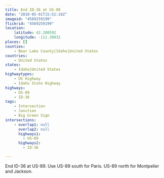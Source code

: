 ```yaml
---
title: End ID-36 at US-89
date: "2010-05-01T15:52:18Z"
imageid: "4569259199"
flickrid: "4569259199"
location:
    latitude: 42.288592
    longitude: -111.39832
places: []
counties:
    - Bear Lake County|Idaho|United States
countries:
    - United States
states:
    - Idaho|United States
highwaytypes:
    - US Highway
    - Idaho State Highway
highways:
    - US-89
    - ID-36
tags:
    - Intersection
    - Junction
    - Big Green Sign
intersections:
    - overlap1: null
      overlap2: null
      highways1:
        - US-89
      highways2:
        - ID-36

---
```

End ID-36 at US-89.  Use US-89 south for Paris.  US-89 north for Montpelier and Jackson.